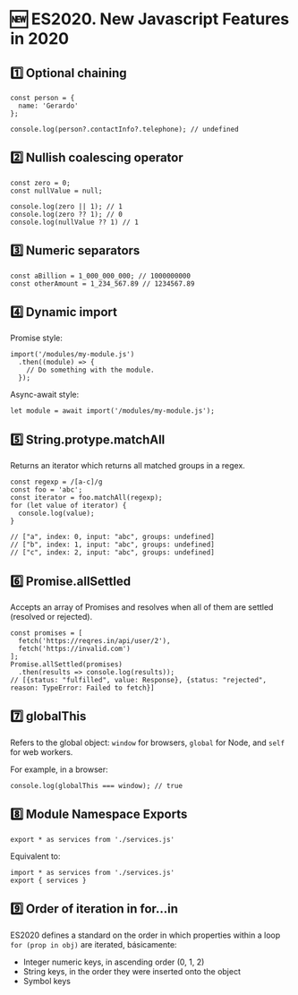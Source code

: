 # 🆕 ES2020. New Javascript Features in 2020

## 1️⃣ Optional chaining

```
const person = {
  name: 'Gerardo'
};

console.log(person?.contactInfo?.telephone); // undefined 
```

## 2️⃣ Nullish coalescing operator

```
const zero = 0;
const nullValue = null;

console.log(zero || 1); // 1
console.log(zero ?? 1); // 0
console.log(nullValue ?? 1) // 1
```

## 3️⃣ Numeric separators

```
const aBillion = 1_000_000_000; // 1000000000
const otherAmount = 1_234_567.89 // 1234567.89
```

## 4️⃣ Dynamic import

Promise style: 

```
import('/modules/my-module.js')
  .then((module) => {
    // Do something with the module.
  });
```

Async-await style:

```
let module = await import('/modules/my-module.js');
```

## 5️⃣ String.protype.matchAll

Returns an iterator which returns all matched groups in a regex.

```
const regexp = /[a-c]/g
const foo = 'abc';
const iterator = foo.matchAll(regexp);
for (let value of iterator) {
  console.log(value); 
}

// ["a", index: 0, input: "abc", groups: undefined]
// ["b", index: 1, input: "abc", groups: undefined]
// ["c", index: 2, input: "abc", groups: undefined]
```

## 6️⃣ Promise.allSettled

Accepts an array of Promises and resolves when all of them are settled (resolved or rejected).

```
const promises = [
  fetch('https://reqres.in/api/user/2'),
  fetch('https://invalid.com')
];
Promise.allSettled(promises)
  .then(results => console.log(results));
// [{status: "fulfilled", value: Response}, {status: "rejected", reason: TypeError: Failed to fetch}]
```

## 7️⃣ globalThis

Refers to the global object: `window` for browsers, `global` for Node, and `self` for web workers.

For example, in a browser:

```
console.log(globalThis === window); // true
```

## 8️⃣ Module Namespace Exports

```
export * as services from './services.js'
```

Equivalent to:

```
import * as services from './services.js'
export { services }
```

## 9️⃣ Order of iteration in for...in

ES2020 defines a standard on the order in which properties within a loop `for (prop in obj)` are iterated, básicamente:

- Integer numeric keys, in ascending order (0, 1, 2)
- String keys, in the order they were inserted onto the object
- Symbol keys

